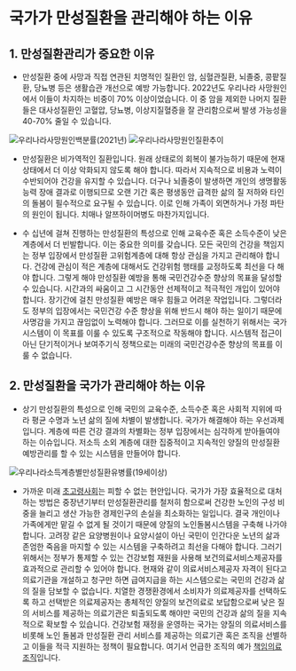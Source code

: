 # 국가가 만성질환을 관리해야 하는 이유

## 1. 만성질환관리가 중요한 이유

* 만성질환 중에 사망과 직접 연관된 치명적인 질환인 암, 심혈관질환, 뇌졸중, 콩팥질환, 당뇨병 등은 생활습관 개선으로 예방 가능합니다. 2022년도 우리나라 사망원인에서 이들이 차지하는 비중이 70% 이상이었습니다. 이 중 암을 제외한 나머지 질환들은 대사성질환인 고혈압, 당뇨병, 이상지질혈증을 잘 관리함으로써 발생 가능성을 40-70% 줄일 수 있습니다.   

![우리나라사망원인백분률(2021년)](</images/posts/우리나라사망원인백분률(2021년).png>)
![우리나라사망원인질환추이](</images/posts/우리나라사망원인질환추이.png>)

* 만성질환은 비가역적인 질환입니다. 원래 상태로의 회복이 불가능하기 때문에 현재 상태에서 더 이상 악화되지 않도록 해야 합니다. 따라서 지속적으로 비용과 노력이 수반되어야 건강을 유지할 수 있습니다. 더구나 뇌졸중이 발생하면 개인의 생명활동 능력 장애 결과로 이행되므로 오랜 기간 혹은 평생동안 급격한 삶의 질 저하와 타인의 돌봄이 필수적으로 요구될 수 있습니다. 이로 인해 가족이 외면하거나 가정 파탄의 원인이 됩니다. 치매나 알쯔하이머병도 마찬가지입니다.

* 수 십년에 걸쳐 진행하는 만성질환의 특성으로 인해 교육수준 혹은 소득수준이 낮은 계층에서 더 빈발합니다. 이는 중요한 의미를 갖습니다. 모든 국민의 건강을 책임지는 정부 입장에서 만성질환 고위험계층에 대해 항상 관심을 가지고 관리해야 합니다. 건강에 관심이 적은 계층에 대해서도 건강위험 행태를 교정하도록 최선을 다 해야 합니다. 그렇게 해야 만성질환 예방을 통해 국민건강수준 향상의 목표을 달성할 수 있습니다. 시간과의 싸움이고 그 시간동안 선제적이고 적극적인 개입이 있어야 합니다. 장기간에 걸친 만성질환 예방은 매우 힘들고 어려운 작업입니다. 그렇더라도 정부의 입장에서는 국민건강 수준 향상을 위해 반드시 해야 하는 일이기 때문에 사명감을 가지고 끊임없이 노력해야 합니다. 그러므로 이를 실천하기 위해서는 국가시스템이 이 목표를 이룰 수 있도록 구조적으로 작동해야 합니다. 시스템적 접근이 아닌 단기적이거나 보여주기식 정책으로는 미래의 국민건강수준 향상의 목표를 이룰 수 없습니다.

## 2. 만성질환을 국가가 관리해야 하는 이유

* 상기 만성질환의 특성으로 인해 국민의 교육수준, 소득수준 혹은 사회적 지위에 따라 평균 수명과 노년 삶의 질에 차별이 발생합니다. 국가가 해결해야 하는 우선과제입니다. 계층에 따른 건강 결과의 차별화는 정부 입장에서는 심각하게 받아들여야 하는 이슈입니다. 저소득 소외 계층에 대한 집중적이고 지속적인 양질의 만성질환 예방관리를 할 수 있는 시스템을 만들어야 합니다.

![우리나라소득계층별만성질환유병률(19세이상)](</images/posts/우리나라소득계층별만성질환유병률(19세이상).png>)

* 가까운 미래 [초고령사회](https://namu.wiki/w/%EC%B4%88%EA%B3%A0%EB%A0%B9%EC%82%AC%ED%9A%8C)는 피할 수 없는 현안입니다. 국가가 가장 효율적으로 대처하는 방법은 중장년기부터 만성질환관리를 철저히 함으로써 건강한 노인의 구성 비중을 늘리고 생산 가능한 경제인구의 손실을 최소화하는 일입니다. 결국 개인이나 가족에게만 맡길 수 없게 될 것이기 때문에 양질의 노인돌봄시스템을 구축해 나가야 합니다. 고려장 같은 요양병원이나 요양시설이 아닌 국민이 인간다운 노년의 삶과 존엄한 죽음을 마지할 수 있는 시스템을 구축하려고 최선을 다해야 합니다. 그러기 위해서는 정부가 통제할 수 있는 건강보험 재원을 사용해 보건의료서비스제공자를 효과적으로 관리할 수 있어야 합니다. 현재와 같이 의료서비스제공자 자격이 된다고 의료기관을 개설하고 청구만 하면 급여지급을 하는 시스템으로는 국민의 건강과 삶의 질을 담보할 수 없습니다. 치열한 경쟁환경에서 소비자가 의료제공자를 선택하도록 하고 선택받은 의료제공자는 총체적인 양질의 보건의료로 보답함으로써 낮은 질의 서비스를 제공하는 의료기관은 퇴출되도록 해야만 국민의 건강과 삶의 질을 지속적으로 확보할 수 있습니다. 건강보험 재정을 운영하는 국가는 양질의 의료서비스를 비롯해 노인 돌봄과 만성질환 관리 서비스를 제공하는 의료기관 혹은 조직을 선별하고 이들을 적극 지원하는 정책이 필요합니다. 여기서 언급한 조직의 예가 [책임의료조직](acoIDSPop.md)입니다.
